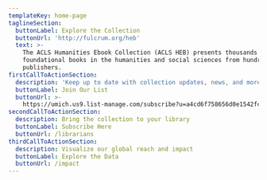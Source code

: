 ```yaml
---
templateKey: home-page
taglineSection:
  buttonLabel: Explore the Collection
  buttonUrl: 'http://fulcrum.org/heb'
  text: >-
    The ACLS Humanities Ebook Collection (ACLS HEB) presents thousands of
    foundational books in the humanities and social sciences from hundreds of
    publishers.
firstCallToActionSection:
  description: 'Keep up to date with collection updates, news, and more'
  buttonLabel: Join Our List
  buttonUrl: >-
    https://umich.us9.list-manage.com/subscribe?u=a4cd6f758656d0e1542fcb495&id=d47a9ddff3
secondCallToActionSection:
  description: Bring the collection to your library
  buttonLabel: Subscribe Here
  buttonUrl: /librarians
thirdCallToActionSection:
  description: Visualize our global reach and impact
  buttonLabel: Explore the Data
  buttonUrl: /impact
---
```

